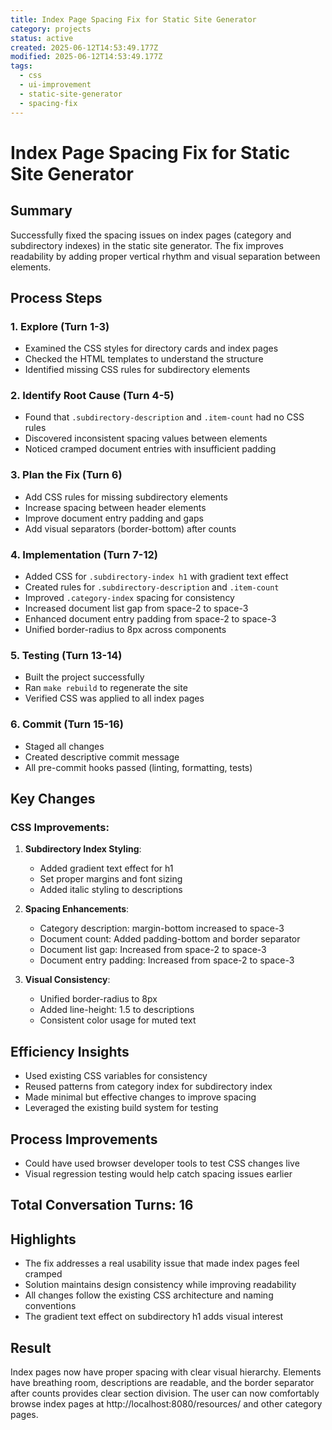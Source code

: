 ```yaml
---
title: Index Page Spacing Fix for Static Site Generator
category: projects
status: active
created: 2025-06-12T14:53:49.177Z
modified: 2025-06-12T14:53:49.177Z
tags:
  - css
  - ui-improvement
  - static-site-generator
  - spacing-fix
---
```


# Index Page Spacing Fix for Static Site Generator

## Summary

Successfully fixed the spacing issues on index pages (category and subdirectory indexes) in the static site generator. The fix improves readability by adding proper vertical rhythm and visual separation between elements.

## Process Steps

### 1. Explore (Turn 1-3)

- Examined the CSS styles for directory cards and index pages
- Checked the HTML templates to understand the structure
- Identified missing CSS rules for subdirectory elements

### 2. Identify Root Cause (Turn 4-5)

- Found that `.subdirectory-description` and `.item-count` had no CSS rules
- Discovered inconsistent spacing values between elements
- Noticed cramped document entries with insufficient padding

### 3. Plan the Fix (Turn 6)

- Add CSS rules for missing subdirectory elements
- Increase spacing between header elements
- Improve document entry padding and gaps
- Add visual separators (border-bottom) after counts

### 4. Implementation (Turn 7-12)

- Added CSS for `.subdirectory-index h1` with gradient text effect
- Created rules for `.subdirectory-description` and `.item-count`
- Improved `.category-index` spacing for consistency
- Increased document list gap from space-2 to space-3
- Enhanced document entry padding from space-2 to space-3
- Unified border-radius to 8px across components

### 5. Testing (Turn 13-14)

- Built the project successfully
- Ran `make rebuild` to regenerate the site
- Verified CSS was applied to all index pages

### 6. Commit (Turn 15-16)

- Staged all changes
- Created descriptive commit message
- All pre-commit hooks passed (linting, formatting, tests)

## Key Changes

### CSS Improvements:

1. **Subdirectory Index Styling**:

   - Added gradient text effect for h1
   - Set proper margins and font sizing
   - Added italic styling to descriptions

2. **Spacing Enhancements**:

   - Category description: margin-bottom increased to space-3
   - Document count: Added padding-bottom and border separator
   - Document list gap: Increased from space-2 to space-3
   - Document entry padding: Increased from space-2 to space-3

3. **Visual Consistency**:
   - Unified border-radius to 8px
   - Added line-height: 1.5 to descriptions
   - Consistent color usage for muted text

## Efficiency Insights

- Used existing CSS variables for consistency
- Reused patterns from category index for subdirectory index
- Made minimal but effective changes to improve spacing
- Leveraged the existing build system for testing

## Process Improvements

- Could have used browser developer tools to test CSS changes live
- Visual regression testing would help catch spacing issues earlier

## Total Conversation Turns: 16

## Highlights

- The fix addresses a real usability issue that made index pages feel cramped
- Solution maintains design consistency while improving readability
- All changes follow the existing CSS architecture and naming conventions
- The gradient text effect on subdirectory h1 adds visual interest

## Result

Index pages now have proper spacing with clear visual hierarchy. Elements have breathing room, descriptions are readable, and the border separator after counts provides clear section division. The user can now comfortably browse index pages at http://localhost:8080/resources/ and other category pages.
